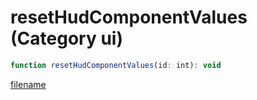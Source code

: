 # resetHudComponentValues (Category ui)

```js
function resetHudComponentValues(id: int): void
```

[filename](resetHudComponentValues_m.md ':include')
